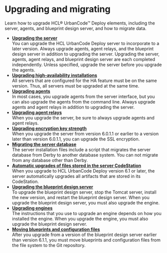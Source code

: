 # Upgrading and migrating

Learn how to upgrade HCL® UrbanCode™ Deploy elements, including the server, agents, and blueprint design server, and how to migrate data.

-   **[Upgrading the server](../../com.udeploy.install.doc/topics/upgradeInstall.md)**  
You can upgrade the HCL UrbanCode Deploy server to incorporate to a later version. Always upgrade agents, agent relays, and the blueprint design server in addition to upgrading the server. Upgrading the server, agents, agent relays, and blueprint design server are each completed independently. Unless specified, upgrade the server before you upgrade the agents.
-   **[Upgrading high-availability installations](../../com.udeploy.admin.doc/topics/ha_upgrading.md)**  
All servers that are configured for the HA feature must be on the same version. Thus, all servers must be upgraded at the same time.
-   **[Upgrading agents](../../com.udeploy.install.doc/topics/upgradeAgents.md)**  
In most cases, you upgrade agents from the server interface, but you can also upgrade the agents from the command line. Always upgrade agents and agent relays in addition to upgrading the server.
-   **[Upgrading agent relays](../../com.udeploy.install.doc/topics/upgrade_agent_relay.md)**  
When you upgrade the server, be sure to always upgrade agents and agent relays.
-   **[Upgrading encryption key strength](../../com.udeploy.install.doc/topics/upgrade_key_strength.md)**  
When you upgrade the server from version 6.0.1.1 or earlier to a version later than version 6.0.1.1, you can upgrade the SSL encryption.
-   **[Migrating the server database](../../com.udeploy.install.doc/topics/migrate_database.md)**  
The server installation files include a script that migrates the server database from Derby to another database system. You can not migrate from any database other than Derby.
-   **[Automatic upgrades of files stored in the server CodeStation](../../com.udeploy.install.doc/topics/t_upgrade_to_new_format.md)**  
When you upgrade to HCL UrbanCode Deploy version 6.1 or later, the server automatically upgrades all artifacts that are stored in its CodeStation.
-   **[Upgrading the blueprint design server](../../com.edt.doc/topics/upgrade_server_bds.md)**  
To upgrade the blueprint design server, stop the Tomcat server, install the new version, and restart the blueprint design server. When you upgrade the blueprint design server, you must also upgrade the engine.
-   **[Upgrading engines](../../com.edt.doc/topics/upgrade_engine.md)**  
The instructions that you use to upgrade an engine depends on how you installed the engine. When you upgrade the engine, you must also upgrade the blueprint design server.
-   **[Moving blueprints and configuration files](../../com.edt.doc/topics/migrate_ov.md)**  
After you upgrade from a version of the blueprint design server earlier than version 6.1.1, you must move blueprints and configuration files from the file system to the Git repository.

